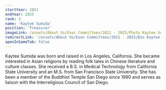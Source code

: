```yaml
---
startYear: 2021
endYear: 2025
rank: 3
name: 'Kaytee Sumida'
position: 'Treasurer'
imageLink: /assets/About Us/Exec Committees/2021 - 2025/Photo Kaytee Sumida.jpg
redirectLink: '/assets/About Us/Exec Committees/2021 - 2025/Bio Kaytee Sumida.pdf'
openInSameTab: false
---
```


Kaytee Sumida was born and raised in Los Angeles, California. She became interested in Asian religions by reading folk tales in Chinese literature and culture classes. She received a B.S. in Medical Technology from California State University and an M.S. from San Francisco State University. She has been a member of the Buddhist Temple San Diego since 1990 and serves as liaison with the Interreligious Council of San Diego.
